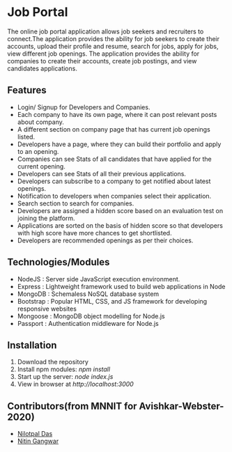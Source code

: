 # Job Portal

The online job portal application allows job seekers and recruiters to connect.The application provides the ability for job seekers to create their accounts,
upload their profile and resume, search for jobs, apply for jobs, view different job openings. The application provides the ability for companies to create
their accounts, create job postings, and view candidates applications.

## Features
* Login/ Signup for Developers and Companies.
* Each company to have its own page, where it can post relevant posts about company.
* A different section on company page that has current job openings listed.
* Developers have a page, where they can build their portfolio and apply to an opening.
* Companies can see Stats of all candidates that have applied for the current opening.
* Developers can see Stats of all their previous applications.
* Developers can subscribe to a company to get notified about latest openings.
* Notification to developers when companies select their application.
* Search section to search for companies.
* Developers are assigned a hidden score based on an evaluation test on joining the platform.
* Applications are sorted on the basis of hidden score so that developers with high score have more chances to get shortlisted.
* Developers are recommended openings as per their choices.

 ## Technologies/Modules    
* NodeJS     	: Server side JavaScript execution environment.  
* Express    	: Lightweight framework used to build web applications in Node  
* MongoDB 	: Schemaless NoSQL database system    
* Bootstrap 	: Popular HTML, CSS, and JS framework for developing responsive websites   
* Mongoose		: MongoDB object modelling for Node.js  
* Passport   	: Authentication middleware for Node.js 

## Installation
1. Download the repository
2. Install npm modules: *npm install*
3. Start up the server: *node index.js*
4. View in browser at *http://localhost:3000*

## Contributors(from MNNIT for Avishkar-Webster-2020) 
* [Nilotpal Das](https://www.linkedin.com/in/nilotpal-das-842b071a1/)
* [Nitin Gangwar](https://www.linkedin.com/in/nitin-gangwar-4253b71b7/)